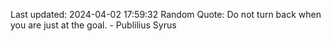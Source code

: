 Last updated: 2024-04-02 17:59:32
Random Quote: Do not turn back when you are just at the goal. - Publilius Syrus